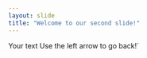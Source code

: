 ```yaml
---
layout: slide
title: "Welcome to our second slide!"
---
```

Your text
Use the left arrow to go back!`
